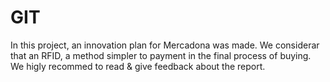 # GIT

In this project, an innovation plan for Mercadona was made. We considerar that an RFID, a method simpler to payment in the final process of buying.
We higly recommed to read & give feedback about the report.
